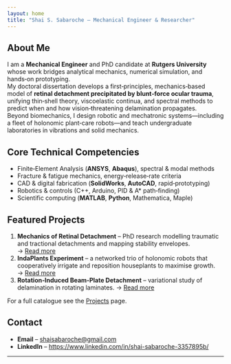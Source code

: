 ```yaml
---
layout: home
title: "Shai S. Sabaroche – Mechanical Engineer & Researcher"
---
```


## About Me
I am a **Mechanical Engineer** and PhD candidate at **Rutgers University** whose work bridges analytical mechanics, numerical simulation, and hands‑on prototyping.  
My doctoral dissertation develops a first‑principles, mechanics‑based model of **retinal detachment precipitated by blunt‑force ocular trauma**, unifying thin‑shell theory, viscoelastic continua, and spectral methods to predict when and how vision‑threatening delamination propagates.  
Beyond biomechanics, I design robotic and mechatronic systems—including a fleet of holonomic plant‑care robots—and teach undergraduate laboratories in vibrations and solid mechanics.

## Core Technical Competencies
- Finite‑Element Analysis (**ANSYS**, **Abaqus**), spectral & modal methods  
- Fracture & fatigue mechanics, energy‑release‑rate criteria  
- CAD & digital fabrication (**SolidWorks**, **AutoCAD**, rapid‑prototyping)  
- Robotics & controls (C++, Arduino, PID & A* path‑finding)  
- Scientific computing (**MATLAB**, **Python**, Mathematica, Maple)

## Featured Projects
1. **Mechanics of Retinal Detachment** – PhD research modelling traumatic and tractional detachments and mapping stability envelopes. → [Read more](https://syronae.github.io/shai-sabaroche.github.io/retinal-detachment/)
2. **IndaPlants Experiment** – a networked trio of holonomic robots that cooperatively irrigate and reposition houseplants to maximise growth. → [Read more](https://syronae.github.io/shai-sabaroche.github.io/indaplants/)
3. **Rotation‑Induced Beam‑Plate Detachment** – variational study of delamination in rotating laminates. → [Read more](https://syronae.github.io/shai-sabaroche.github.io/rotation-beam-detachment/)

For a full catalogue see the [Projects](https://syronae.github.io/shai-sabaroche.github.io/projects/) page.

## Contact
- **Email** – shaisabaroche@gmail.com  
- **LinkedIn** – <https://www.linkedin.com/in/shai-sabaroche-3357895b/>

---
